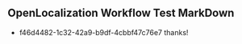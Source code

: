 ## OpenLocalization Workflow Test MarkDown
* f46d4482-1c32-42a9-b9df-4cbbf47c76e7 
thanks!<!--HONumber=Mar16_HO2-->
